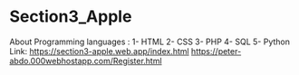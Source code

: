 # Section3_Apple
About Programming languages : 
1- HTML
2- CSS 
3- PHP
4- SQL
5- Python
Link: 
https://section3-apple.web.app/index.html
https://peter-abdo.000webhostapp.com/Register.html
